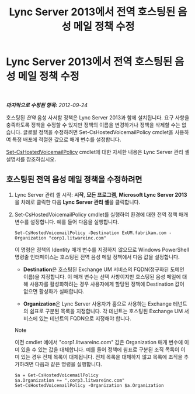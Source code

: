 ﻿---
title: Lync Server 2013에서 전역 호스팅된 음성 메일 정책 수정
TOCTitle: Lync Server 2013에서 전역 호스팅된 음성 메일 정책 수정
ms:assetid: f059b3ce-a7d8-4ea9-b10b-0052222ec2ce
ms:mtpsurl: https://technet.microsoft.com/ko-kr/library/Gg412994(v=OCS.15)
ms:contentKeyID: 49305474
ms.date: 08/24/2015
mtps_version: v=OCS.15
ms.translationtype: HT
---

# Lync Server 2013에서 전역 호스팅된 음성 메일 정책 수정

 

_**마지막으로 수정된 항목:** 2012-09-24_

호스팅된 *전역* 음성 사서함 정책은 Lync Server 2013과 함께 설치됩니다. 요구 사항을 충족하도록 정책을 수정할 수 있지만 정책의 이름을 변경하거나 정책을 삭제할 수는 없습니다. 글로벌 정책을 수정하려면 Set-CsHostedVoicemailPolicy cmdlet을 사용하여 특정 배포에 적절한 값으로 매개 변수를 설정합니다.

[Set-CsHostedVoicemailPolicy](https://docs.microsoft.com/en-us/powershell/module/skype/Set-CsHostedVoicemailPolicy) cmdlet에 대한 자세한 내용은 Lync Server 관리 셸 설명서를 참조하십시오.

## 호스팅된 전역 음성 메일 정책을 수정하려면

1.  Lync Server 관리 셸 시작: **시작**, **모든 프로그램**, **Microsoft Lync Server 2013**을 차례로 클릭한 다음 **Lync Server 관리 셸**을 클릭합니다.

2.  Set-CsHostedVoicemailPolicy cmdlet를 실행하여 환경에 대한 전역 정책 매개 변수를 설정합니다. 예를 들어 다음을 실행합니다.
    
        Set-CsHostedVoicemailPolicy -Destination ExUM.fabrikam.com -Organization "corp1.litwareinc.com"
    
    이 명령은 정책의 Identity 매개 변수를 지정하지 않으므로 Windows PowerShell 명령줄 인터페이스는 호스팅된 전역 음성 메일 정책에서 다음 값을 설정합니다.
    
      - **Destination**은 호스팅된 Exchange UM 서비스의 FQDN(정규화된 도메인 이름)을 지정합니다. 이 매개 변수는 선택 사항이지만 호스팅된 음성 메일에 대해 사용자를 활성화하려는 경우 사용자에게 할당된 정책에 Destination 값이 없으면 활성화가 실패합니다.
    
      - **Organization**은 Lync Server 사용자가 홈으로 사용하는 Exchange 테넌트의 쉼표로 구분된 목록을 지정합니다. 각 테넌트는 호스팅된 Exchange UM 서비스에 있는 테넌트의 FQDN으로 지정해야 합니다.
    

    > [!NOTE]
    > 이전 cmdlet 예에서 "corp1.litwareinc.com" 값은 Organization 매개 변수에 이미 있을 수 있는 값을 대체합니다. 예를 들어 정책에 쉼표로 구분된 조직 목록이 이미 있는 경우 전체 목록이 대체됩니다. 전체 목록을 대체하지 않고 목록에 조직을 추가하려면 다음과 같은 명령을 실행합니다.

    
        $a = Get-CsHostedVoicemailPolicy
        $a.Organization += ",corp3.litwareinc.com"
        Set-CsHostedVoicemailPolicy -Organization $a.Organization

